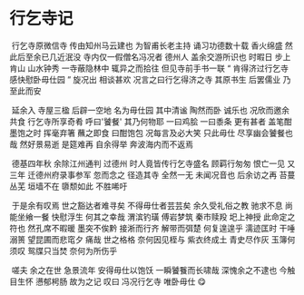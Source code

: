 # 行乞寺记

​		行乞寺原微信寺 传由知州马云建也 为智甫长老主持 诵习功德数十载 香火绵盛 然此后至余已几近泯没 寺内仅一假僧名冯况者 德州人 盖余交游所识也 时暇日 步上肯山 山水钟秀 一寺蔽隐林中 辄异之而拾往 但见寺前手书一联 “ 肯得济过行乞寺 感快慰卧毋仕园 ” 旋况出 相谈甚欢 况言之曰行乞得济之寺 其原书生 后罢儒业 乃至此而安

​    	延余入 寺屋三楹 后辟一空地 名为毋仕园 其中清谧 陶然而卧 诚乐也 况欣而邀余共食 行乞寺所享奇肴 呼曰'饕餐' 其乃何物耶 一曰鸡脍 一曰黍条 更有甚者 盖笔酣墨饱之时 挥毫弃箸 蘸之即食 曰酣饱包 况每言及必大笑 只此毋仕 尽享幽会饕餐也哉 然好景易逝 是筵难再 自余得举 奔波海内而不返焉

​    	德基四年秋 余除江州通判 过德州 时人竟皆传行乞寺盛名 顾羁行匆匆 恨亡一见 又三年 迁德州府录事参军 忽而念之 径造其寺 全然一无 未闻况音也 后余访之再 苔蔓丛芜 垣墙不在 隳颓如此 不胜唏吁

​    	于是余有叹焉 世之豁达者难寻矣 不得毋仕者芸芸矣 余久受礼俗之教 驰求不息 尚能坐飨一餐 快慰浮生 何其之幸哉 渭滨钓璜 傅岩梦筑 秦市赎羖 圯上神授 此命定之符也 然孔席不暇暖 墨突不俟黔 接淅而行齐 解带而弭楚 何复遑遑乎 濡迹匡时 干唾溺篑 望昆圃而悲窀夕 痛哉 世之格格 奈何因见桎与 紫衣终成土 青史尽作灰 玉簿何须叹 鸳牒只当焚 奈何为所伤乎

​    	嗟夫 余之在世 急景流年 安得毋仕以饱饫 一瞬饕餮而长啸哉 深愧余之不逮也 今触目生怀 懑郁枵肠 故为之记 叹曰 冯况行乞寺 唯卧毋仕 😋